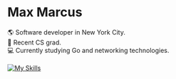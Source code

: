 # Max Marcus
🌎 Software developer in New York City. <br/>
🍎 Recent CS grad. <br/>
💻 Currently studying Go and networking technologies. <br/><br/>
[![My Skills](https://skillicons.dev/icons?i=go,py,cpp,bash,vim)](https://skillicons.dev)

